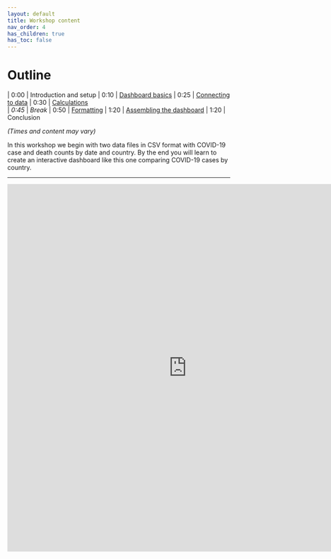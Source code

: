 ```yaml
---
layout: default
title: Workshop content
nav_order: 4
has_children: true
has_toc: false
---
```

# Outline 

| 0:00 | Introduction and setup 
| 0:10 | [Dashboard basics](introduction.html)
| 0:25 | [Connecting to data](connecting.html)
| 0:30 | [Calculations](measures.html)   
| _0:45_ | _Break_
| 0:50 | [Formatting](formatting.html)
| 1:20 | [Assembling the dashboard](building.html)
| 1:20 | Conclusion 

_(Times and content may vary)_

In this workshop we begin with two data files in CSV format with COVID-19 case and death counts by date and country. By the end you will learn to create an interactive dashboard like this one comparing COVID-19 cases by country.
<br/>
<hr/>
<iframe seamless frameborder=0 src="https://public.tableau.com/views/Covid_sample_workbook/covid-19casesdashboard?:embed=yes&:display_count=yes&:showVizHome=no" width = '810' height = '830' scrolling='no' ></iframe>    

